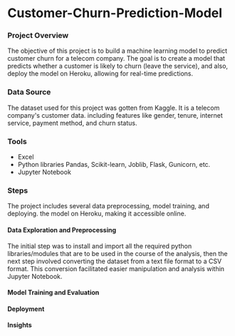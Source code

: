 # Customer-Churn-Prediction-Model


### Project Overview

The objective of this project is to build a machine learning model to predict customer churn for a telecom company. The goal is to create a model that predicts whether a customer is likely to churn (leave the service), and also, deploy the model on Heroku, allowing for real-time predictions.
 
### Data Source
The dataset used for this project was gotten from Kaggle. It is a telecom company's customer data. including features like gender, tenure, internet service, payment method, and churn status. 

### Tools

- Excel
- Python libraries Pandas, Scikit-learn, Joblib, Flask, Gunicorn, etc.
- Jupyter Notebook


### Steps

The project includes several  data preprocessing, model training, and deploying. the model on Heroku, making it accessible online.


#### Data Exploration and Preprocessing
The initial step was to install and import all the required python libraries/modules that are to be used in the course of the analysis, then the next step involved converting the dataset from a text file format to a CSV format. This conversion facilitated easier manipulation and analysis within Jupyter Notebook.

#### Model Training and Evaluation


#### Deployment


#### Insights
